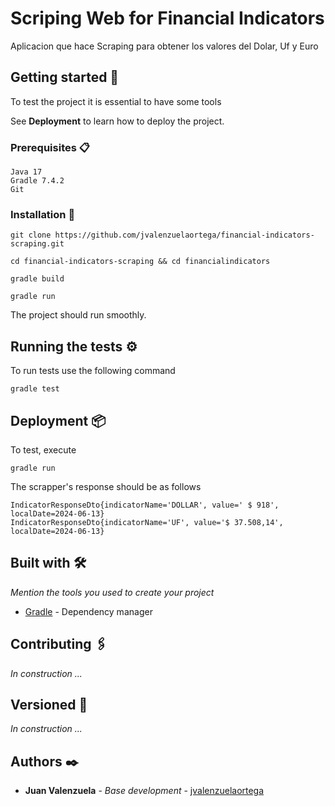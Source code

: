 # Scriping Web for Financial Indicators

Aplicacion que hace Scraping para obtener los valores del Dolar, Uf y Euro

## Getting started 🚀

To test the project it is essential to have some tools

See **Deployment** to learn how to deploy the project.


### Prerequisites 📋

```
Java 17
Gradle 7.4.2
Git
```

### Installation 🔧

```
git clone https://github.com/jvalenzuelaortega/financial-indicators-scraping.git
```

```
cd financial-indicators-scraping && cd financialindicators
```

```
gradle build
```

```
gradle run
```

The project should run smoothly.

## Running the tests ⚙️

To run tests use the following command

```
gradle test
```

## Deployment 📦

To test, execute 

```
gradle run
```

The scrapper's response should be as follows

```
IndicatorResponseDto{indicatorName='DOLLAR', value=' $ 918', localDate=2024-06-13}
IndicatorResponseDto{indicatorName='UF', value='$ 37.508,14', localDate=2024-06-13}
```

## Built with 🛠️

_Mention the tools you used to create your project_

* [Gradle](https://gradle.org/) - Dependency manager

## Contributing 🖇️

_In construction ..._

## Versioned 📌

_In construction ..._

## Authors ✒️

* **Juan Valenzuela** - *Base development* - [jvalenzuelaortega](https://github.com/jvalenzuelaortega)